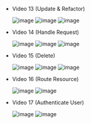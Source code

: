 - Video 13 (Update & Refactor)

  ![image](https://github.com/user-attachments/assets/9f0bb7e9-a2ae-4117-bb22-aa523cf394d3)
  ![image](https://github.com/user-attachments/assets/23fb26ea-8bac-41d4-9b44-8201276d1463)
  ![image](https://github.com/user-attachments/assets/4bd3873c-211d-42f9-812a-ed2b818deea1)

- Video 14 (Handle Request)

  ![image](https://github.com/user-attachments/assets/9e976870-2a55-49ba-9015-98aeac400a25)
  ![image](https://github.com/user-attachments/assets/0082d263-eb77-48fd-84ff-ac586ce96757)
  ![image](https://github.com/user-attachments/assets/136753b3-8826-4cfa-8d12-874034cfd915)

- Video 15 (Delete)

  ![image](https://github.com/user-attachments/assets/db078f15-97ee-4cbf-bf38-21ba5e5fe423)
  ![image](https://github.com/user-attachments/assets/705a92da-6b1d-4490-a326-787ef2b78b27)
  ![image](https://github.com/user-attachments/assets/6a0040e2-2def-4a6c-85e5-d97a3cefe32b)

- Video 16 (Route Resource)

  ![image](https://github.com/user-attachments/assets/5281ade0-0f11-4bb9-9b84-8152e81444f1)
  ![image](https://github.com/user-attachments/assets/f083b888-8d5c-4f49-889d-7013ce27d5b2)

- Video 17 (Authenticate User)

  ![image](https://github.com/user-attachments/assets/2da6ad4b-44a1-4fba-85af-6a2a0314890d)
  ![image](https://github.com/user-attachments/assets/cc28aadb-94bf-479c-9bfa-a79f6b3583b3)
